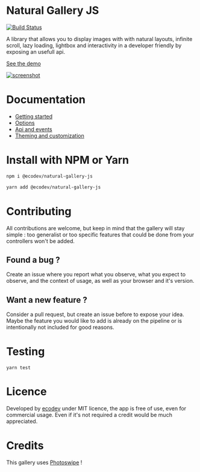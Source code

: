 Natural Gallery JS
============================

[![Build Status](https://github.com/Ecodev/natural-gallery-js/workflows/main/badge.svg)](https://github.com/Ecodev/natural-gallery-js/actions)

A library that allows you to display images with with natural layouts, infinite scroll, lazy loading, lightbox and interactivity in a developer friendly by exposing an usefull api.

[See the demo](https://ecodev.github.io/natural-gallery-js/)

[![screenshot](https://ecodev.github.io/natural-gallery-js/assets/screenshot.png)](https://ecodev.github.io/natural-gallery-js/)


# Documentation
* [Getting started](https://ecodev.github.io/natural-gallery-js/docs-getting-started.html)
* [Options](https://ecodev.github.io/natural-gallery-js/docs-options.html)
* [Api and events](https://ecodev.github.io/natural-gallery-js/docs-api.html)
* [Theming and customization](https://ecodev.github.io/natural-gallery-js/docs-theming.html)


# Install with NPM or Yarn

```sh
npm i @ecodev/natural-gallery-js
```

```sh
yarn add @ecodev/natural-gallery-js
```

# Contributing

All contributions are welcome, but keep in mind that the gallery will stay simple : too generalist or too specific features that could be done from your controllers won't be added.

## Found a bug ?

Create an issue where you report what you observe, what you expect to observe, and the context of usage, as well as your browser and it's version. 

## Want a new feature ?

Consider a pull request, but create an issue before to expose your idea. Maybe the feature you would like to add is already on the pipeline or is intentionally not included for good reasons. 

# Testing

```
yarn test
```

# Licence

Developed by [ecodev](https://ecodev.ch) under MIT licence, the app is free of use, even for commercial usage. Even if it's not required a credit would be much appreciated.

# Credits

This gallery uses [Photoswipe](http://photoswipe.com/) !

